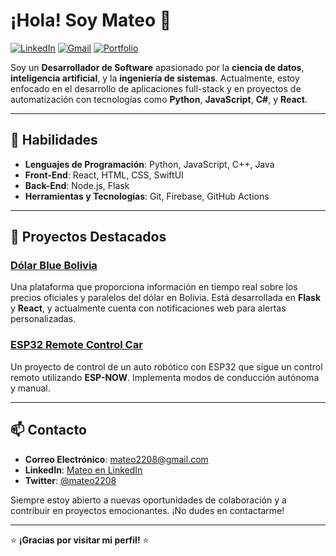 # ¡Hola! Soy Mateo 👋

[![LinkedIn](https://img.shields.io/badge/LinkedIn-Mateo-blue)](https://www.linkedin.com/in/mateo-soto-bb6ba0316)
[![Gmail](https://img.shields.io/badge/Email-mateo2208%40gmail.com-red)](mailto:mateo2208@gmail.com)
[![Portfolio](https://img.shields.io/badge/Portfolio-mateo2208.github.io-black)](https://mateo2208.github.io)

Soy un **Desarrollador de Software** apasionado por la **ciencia de datos**, **inteligencia artificial**, y la **ingeniería de sistemas**. Actualmente, estoy enfocado en el desarrollo de aplicaciones full-stack y en proyectos de automatización con tecnologías como **Python**, **JavaScript**, **C#**, y **React**.

---

## 🚀 Habilidades

- **Lenguajes de Programación**: Python, JavaScript, C++, Java
- **Front-End**: React, HTML, CSS, SwiftUI
- **Back-End**: Node.js, Flask
- **Herramientas y Tecnologías**: Git, Firebase, GitHub Actions
---

## 💼 Proyectos Destacados

### [Dólar Blue Bolivia](https://www.dolarbluebolivia.click)
Una plataforma que proporciona información en tiempo real sobre los precios oficiales y paralelos del dólar en Bolivia. Está desarrollada en **Flask** y **React**, y actualmente cuenta con notificaciones web para alertas personalizadas.

### [ESP32 Remote Control Car](https://github.com/Mateo2208/ESP32RemoteControlCar)
Un proyecto de control de un auto robótico con ESP32 que sigue un control remoto utilizando **ESP-NOW**. Implementa modos de conducción autónoma y manual.

---

## 📫 Contacto

- **Correo Electrónico**: [mateo2208@gmail.com](mailto:mateo2208@gmail.com)
- **LinkedIn**: [Mateo en LinkedIn](https://www.linkedin.com/in/tu-enlace)
- **Twitter**: [@mateo2208](https://twitter.com/VFXV2208)

Siempre estoy abierto a nuevas oportunidades de colaboración y a contribuir en proyectos emocionantes. ¡No dudes en contactarme!

---

⭐️ **¡Gracias por visitar mi perfil!** ⭐️
